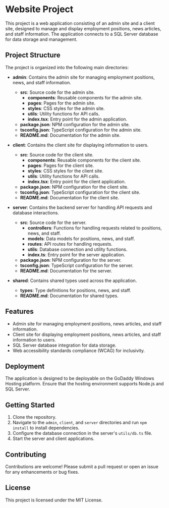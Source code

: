 # Website Project

This project is a web application consisting of an admin site and a client site, designed to manage and display employment positions, news articles, and staff information. The application connects to a SQL Server database for data storage and management.

## Project Structure

The project is organized into the following main directories:

- **admin**: Contains the admin site for managing employment positions, news, and staff information.
  - **src**: Source code for the admin site.
    - **components**: Reusable components for the admin site.
    - **pages**: Pages for the admin site.
    - **styles**: CSS styles for the admin site.
    - **utils**: Utility functions for API calls.
    - **index.tsx**: Entry point for the admin application.
  - **package.json**: NPM configuration for the admin site.
  - **tsconfig.json**: TypeScript configuration for the admin site.
  - **README.md**: Documentation for the admin site.

- **client**: Contains the client site for displaying information to users.
  - **src**: Source code for the client site.
    - **components**: Reusable components for the client site.
    - **pages**: Pages for the client site.
    - **styles**: CSS styles for the client site.
    - **utils**: Utility functions for API calls.
    - **index.tsx**: Entry point for the client application.
  - **package.json**: NPM configuration for the client site.
  - **tsconfig.json**: TypeScript configuration for the client site.
  - **README.md**: Documentation for the client site.

- **server**: Contains the backend server for handling API requests and database interactions.
  - **src**: Source code for the server.
    - **controllers**: Functions for handling requests related to positions, news, and staff.
    - **models**: Data models for positions, news, and staff.
    - **routes**: API routes for handling requests.
    - **utils**: Database connection and utility functions.
    - **index.ts**: Entry point for the server application.
  - **package.json**: NPM configuration for the server.
  - **tsconfig.json**: TypeScript configuration for the server.
  - **README.md**: Documentation for the server.

- **shared**: Contains shared types used across the application.
  - **types**: Type definitions for positions, news, and staff.
  - **README.md**: Documentation for shared types.

## Features

- Admin site for managing employment positions, news articles, and staff information.
- Client site for displaying employment positions, news articles, and staff information to users.
- SQL Server database integration for data storage.
- Web accessibility standards compliance (WCAG) for inclusivity.

## Deployment

The application is designed to be deployable on the GoDaddy Windows Hosting platform. Ensure that the hosting environment supports Node.js and SQL Server.

## Getting Started

1. Clone the repository.
2. Navigate to the `admin`, `client`, and `server` directories and run `npm install` to install dependencies.
3. Configure the database connection in the server's `utils/db.ts` file.
4. Start the server and client applications.

## Contributing

Contributions are welcome! Please submit a pull request or open an issue for any enhancements or bug fixes.

## License

This project is licensed under the MIT License.
